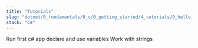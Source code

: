 ```yaml
---
title: "Tutorials"
slug: "dotnet/0_fundamentals/0_c/0_getting_started/4_tutorials/0_hello_world"
stack: "C#"
---
```


Run first c# app
declare and use variables
Work with strings
